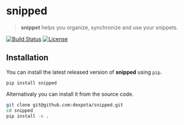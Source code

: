 # snipped

> **snippet** helps you organize, synchronize and use your snippets.


[![Build Status](http://img.shields.io/travis/com/dexpota/snipped.svg?style=flat-square)](https://travis-ci.com/dexpota/snipped)
[![License](http://img.shields.io/:license-mit-blue.svg?style=flat-square)](http://dexpota.mit-license.org)


## Installation

You can install the latest released version of **snipped** using `pip`.

`pip install snipped`

Alternativaly you can install it from the source code.

```bash
git clone git@github.com:dexpota/snipped.git
cd snipped
pip install -e .
```
